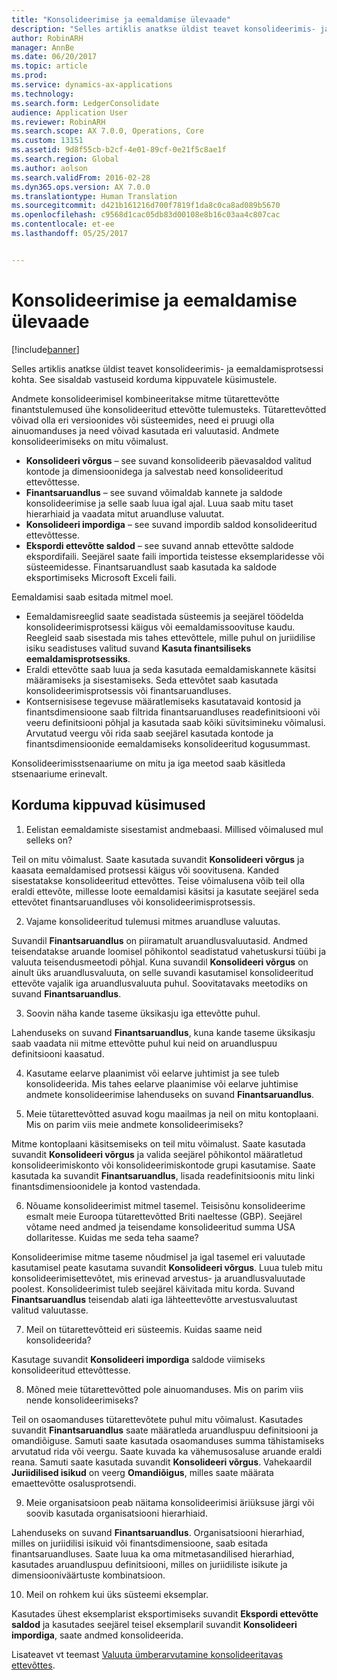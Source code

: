 ```yaml
---
title: "Konsolideerimise ja eemaldamise ülevaade"
description: "Selles artiklis anatkse üldist teavet konsolideerimis- ja eemaldamisprotsessi kohta. See sisaldab vastuseid korduma kippuvatele küsimustele."
author: RobinARH
manager: AnnBe
ms.date: 06/20/2017
ms.topic: article
ms.prod: 
ms.service: dynamics-ax-applications
ms.technology: 
ms.search.form: LedgerConsolidate
audience: Application User
ms.reviewer: RobinARH
ms.search.scope: AX 7.0.0, Operations, Core
ms.custom: 13151
ms.assetid: 9d8f55cb-b2cf-4e01-89cf-0e21f5c8ae1f
ms.search.region: Global
ms.author: aolson
ms.search.validFrom: 2016-02-28
ms.dyn365.ops.version: AX 7.0.0
ms.translationtype: Human Translation
ms.sourcegitcommit: d421b161216d700f7819f1da8c0ca8ad089b5670
ms.openlocfilehash: c9568d1cac05db83d00108e8b16c03aa4c807cac
ms.contentlocale: et-ee
ms.lasthandoff: 05/25/2017


---
```


# <a name="consolidation-and-elimination-overview"></a>Konsolideerimise ja eemaldamise ülevaade

[!include[banner](../includes/banner.md)]


Selles artiklis anatkse üldist teavet konsolideerimis- ja eemaldamisprotsessi kohta. See sisaldab vastuseid korduma kippuvatele küsimustele.

Andmete konsolideerimisel kombineeritakse mitme tütarettevõtte finantstulemused ühe konsolideeritud ettevõtte tulemusteks. Tütarettevõtted võivad olla eri versioonides või süsteemides, need ei pruugi olla ainuomanduses ja need võivad kasutada eri valuutasid. Andmete konsolideerimiseks on mitu võimalust.

-   **Konsolideeri võrgus** – see suvand konsolideerib päevasaldod valitud kontode ja dimensioonidega ja salvestab need konsolideeritud ettevõttesse.
-   **Finantsaruandlus** – see suvand võimaldab kannete ja saldode konsolideerimise ja selle saab luua igal ajal. Luua saab mitu taset hierarhiaid ja vaadata mitut aruandluse valuutat.
-   **Konsolideeri impordiga** – see suvand impordib saldod konsolideeritud ettevõttesse.
-   **Ekspordi ettevõtte saldod** – see suvand annab ettevõtte saldode ekspordifaili. Seejärel saate faili importida teistesse eksemplaridesse või süsteemidesse. Finantsaruandlust saab kasutada ka saldode eksportimiseks Microsoft Exceli faili.

Eemaldamisi saab esitada mitmel moel.

-   Eemaldamisreeglid saate seadistada süsteemis ja seejärel töödelda konsolideerimisprotsessi käigus või eemaldamissoovituse kaudu. Reegleid saab sisestada mis tahes ettevõttele, mille puhul on juriidilise isiku seadistuses valitud suvand **Kasuta finantsiliseks eemaldamisprotsessiks**.
-   Eraldi ettevõtte saab luua ja seda kasutada eemaldamiskannete käsitsi määramiseks ja sisestamiseks. Seda ettevõtet saab kasutada konsolideerimisprotsessis või finantsaruandluses.
-   Kontsernisisese tegevuse määratlemiseks kasutatavaid kontosid ja finantsdimensioone saab filtrida finantsaruandluses readefinitsiooni või veeru definitsiooni põhjal ja kasutada saab kõiki süvitsimineku võimalusi. Arvutatud veergu või rida saab seejärel kasutada kontode ja finantsdimensioonide eemaldamiseks konsolideeritud kogusummast.

Konsolideerimisstsenaariume on mitu ja iga meetod saab käsitleda stsenaariume erinevalt.

## <a name="frequently-asked-questions"></a>Korduma kippuvad küsimused
1.  Eelistan eemaldamiste sisestamist andmebaasi. Millised võimalused mul selleks on?

Teil on mitu võimalust. Saate kasutada suvandit **Konsolideeri võrgus** ja kaasata eemaldamised protsessi käigus või soovitusena. Kanded sisestatakse konsolideeritud ettevõttes. Teise võimalusena võib teil olla eraldi ettevõte, millesse loote eemaldamisi käsitsi ja kasutate seejärel seda ettevõtet finantsaruandluses või konsolideerimisprotsessis.

2.  Vajame konsolideeritud tulemusi mitmes aruandluse valuutas.

Suvandil **Finantsaruandlus** on piiramatult aruandlusvaluutasid. Andmed teisendatakse aruande loomisel põhikontol seadistatud vahetuskursi tüübi ja valuuta teisendusmeetodi põhjal. Kuna suvandil **Konsolideeri võrgus** on ainult üks aruandlusvaluuta, on selle suvandi kasutamisel konsolideeritud ettevõte vajalik iga aruandlusvaluuta puhul. Soovitatavaks meetodiks on suvand **Finantsaruandlus**.

3.  Soovin näha kande taseme üksikasju iga ettevõtte puhul.

Lahenduseks on suvand **Finantsaruandlus**, kuna kande taseme üksikasju saab vaadata nii mitme ettevõtte puhul kui neid on aruandluspuu definitsiooni kaasatud.

4.  Kasutame eelarve plaanimist või eelarve juhtimist ja see tuleb konsolideerida.
Mis tahes eelarve plaanimise või eelarve juhtimise andmete konsolideerimise lahenduseks on suvand **Finantsaruandlus**.

5.  Meie tütarettevõtted asuvad kogu maailmas ja neil on mitu kontoplaani. Mis on parim viis meie andmete konsolideerimiseks?

Mitme kontoplaani käsitsemiseks on teil mitu võimalust. Saate kasutada suvandit **Konsolideeri võrgus** ja valida seejärel põhikontol määratletud konsolideerimiskonto või konsolideerimiskontode grupi kasutamise. Saate kasutada ka suvandit **Finantsaruandlus**, lisada readefinitsioonis mitu linki finantsdimensioonidele ja kontod vastendada.

6.  Nõuame konsolideerimist mitmel tasemel. Teisisõnu konsolideerime esmalt meie Euroopa tütarettevõtted Briti naeltesse (GBP). Seejärel võtame need andmed ja teisendame konsolideeritud summa USA dollaritesse. Kuidas me seda teha saame?

Konsolideerimise mitme taseme nõudmisel ja igal tasemel eri valuutade kasutamisel peate kasutama suvandit **Konsolideeri võrgus**. Luua tuleb mitu konsolideerimisettevõtet, mis erinevad arvestus- ja aruandlusvaluutade poolest. Konsolideerimist tuleb seejärel käivitada mitu korda. Suvand **Finantsaruandlus** teisendab alati iga lähteettevõtte arvestusvaluutast valitud valuutasse.

7.  Meil on tütarettevõtteid eri süsteemis. Kuidas saame neid konsolideerida?

Kasutage suvandit **Konsolideeri impordiga** saldode viimiseks konsolideeritud ettevõttesse.

8.  Mõned meie tütarettevõtted pole ainuomanduses. Mis on parim viis nende konsolideerimiseks?

Teil on osaomanduses tütarettevõtete puhul mitu võimalust. Kasutades suvandit **Finantsaruandlus** saate määratleda aruandluspuu definitsiooni ja omandiõiguse. Samuti saate kasutada osaomanduses summa tähistamiseks arvutatud rida või veergu. Saate kuvada ka vähemusosaluse aruande eraldi reana. Samuti saate kasutada suvandit **Konsolideeri võrgus**. Vahekaardil **Juriidilised isikud** on veerg **Omandiõigus**, milles saate määrata emaettevõtte osalusprotsendi.

9.  Meie organisatsioon peab näitama konsolideerimisi äriüksuse järgi või soovib kasutada organisatsiooni hierarhiaid.

Lahenduseks on suvand **Finantsaruandlus**. Organisatsiooni hierarhiad, milles on juriidilisi isikuid või finantsdimensioone, saab esitada finantsaruandluses. Saate luua ka oma mitmetasandilised hierarhiad, kasutades aruandluspuu definitsiooni, milles on juriidiliste isikute ja dimensiooniväärtuste kombinatsioon.

10. Meil on rohkem kui üks süsteemi eksemplar.

Kasutades ühest eksemplarist eksportimiseks suvandit **Ekspordi ettevõtte saldod** ja kasutades seejärel teisel eksemplaril suvandit **Konsolideeri impordiga**, saate andmed konsolideerida.


Lisateavet vt teemast [Valuuta ümberarvutamine konsolideeritavas ettevõttes](..\general-ledger\currency-revaluation-consolidation-company.md).



